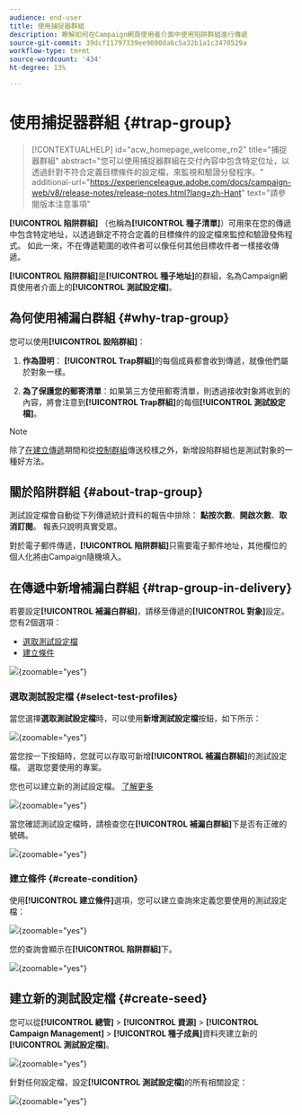 ```yaml
---
audience: end-user
title: 使用捕捉器群組
description: 瞭解如何在Campaign網頁使用者介面中使用陷阱群組進行傳遞
source-git-commit: 39dcf11797339ee9800da6c5a32b1a1c3470529a
workflow-type: tm+mt
source-wordcount: '434'
ht-degree: 13%

---
```


# 使用捕捉器群組 {#trap-group}

>[!CONTEXTUALHELP]
>id="acw_homepage_welcome_rn2"
>title="捕捉器群組"
>abstract="您可以使用捕捉器群組在交付內容中包含特定位址，以透過針對不符合定義目標條件的設定檔，來監視和驗證分發程序。"
>additional-url="https://experienceleague.adobe.com/docs/campaign-web/v8/release-notes/release-notes.html?lang=zh-Hant" text="請參閱版本注意事項"

**[!UICONTROL 陷阱群組]** （也稱為&#x200B;**[!UICONTROL 種子清單]**）可用來在您的傳遞中包含特定地址，以透過鎖定不符合定義的目標條件的設定檔來監控和驗證發佈程式。 如此一來，不在傳遞範圍的收件者可以像任何其他目標收件者一樣接收傳遞。

**[!UICONTROL 陷阱群組]**&#x200B;是&#x200B;**[!UICONTROL 種子地址]**&#x200B;的群組，名為Campaign網頁使用者介面上的&#x200B;**[!UICONTROL 測試設定檔]**。

## 為何使用補漏白群組 {#why-trap-group}

您可以使用&#x200B;**[!UICONTROL 設陷群組]**：

1. **作為證明**： **[!UICONTROL Trap群組]**&#x200B;的每個成員都會收到傳遞，就像他們屬於對象一樣。

1. **為了保護您的郵寄清單**：如果第三方使用郵寄清單，則透過接收對象將收到的內容，將會注意到&#x200B;**[!UICONTROL Trap群組]**&#x200B;的每個&#x200B;**[!UICONTROL 測試設定檔]**。

>[!NOTE]
>
>除了[在建立傳遞](../email/create-email.md#preview-test)期間和從[控制群組](control-group.md)傳送校樣之外，新增設陷群組也是測試對象的一種好方法。

## 關於陷阱群組 {#about-trap-group}

測試設定檔會自動從下列傳遞統計資料的報告中排除： **點按次數**、**開啟次數**、**取消訂閱**。 報表只說明真實受眾。

對於電子郵件傳遞，**[!UICONTROL 陷阱群組]**&#x200B;只需要電子郵件地址，其他欄位的個人化將由Campaign隨機填入。

## 在傳遞中新增補漏白群組 {#trap-group-in-delivery}

若要設定&#x200B;**[!UICONTROL 補漏白群組]**，請移至傳遞的&#x200B;**[!UICONTROL 對象]**&#x200B;設定。 您有2個選項：

* [選取測試設定檔](#select-test-profile)
* [建立條件](#create-condition)

![](assets/trap-group.png){zoomable="yes"}

### 選取測試設定檔 {#select-test-profiles}

當您選擇&#x200B;**選取測試設定檔**&#x200B;時，可以使用&#x200B;**新增測試設定檔**&#x200B;按鈕，如下所示：

![](assets/trap-no-test-profile.png){zoomable="yes"}

當您按一下按鈕時，您就可以存取可新增&#x200B;**[!UICONTROL 補漏白群組]**&#x200B;的測試設定檔。 選取您要使用的專案。

您也可以建立新的測試設定檔。 [了解更多](#create-seed)

![](assets/trap-select-test-profiles.png){zoomable="yes"}

當您確認測試設定檔時，請檢查您在&#x200B;**[!UICONTROL 補漏白群組]**&#x200B;下是否有正確的號碼。

![](assets/trap-check.png){zoomable="yes"}

### 建立條件 {#create-condition}

使用&#x200B;**[!UICONTROL 建立條件]**&#x200B;選項，您可以建立查詢來定義您要使用的測試設定檔：

![](assets/trap-create-condition.png){zoomable="yes"}

您的查詢會顯示在&#x200B;**[!UICONTROL 陷阱群組]**&#x200B;下。

![](assets/trap-custom.png){zoomable="yes"}

## 建立新的測試設定檔 {#create-seed}

您可以從&#x200B;**[!UICONTROL 總管]** > **[!UICONTROL 資源]** > **[!UICONTROL Campaign Management]** > **[!UICONTROL 種子成員]**&#x200B;資料夾建立新的&#x200B;**[!UICONTROL 測試設定檔]**。

![](assets/trap-create.png){zoomable="yes"}

針對任何設定檔，設定&#x200B;**[!UICONTROL 測試設定檔]**&#x200B;的所有相關設定：

![](assets/trap-create-contact.png){zoomable="yes"}